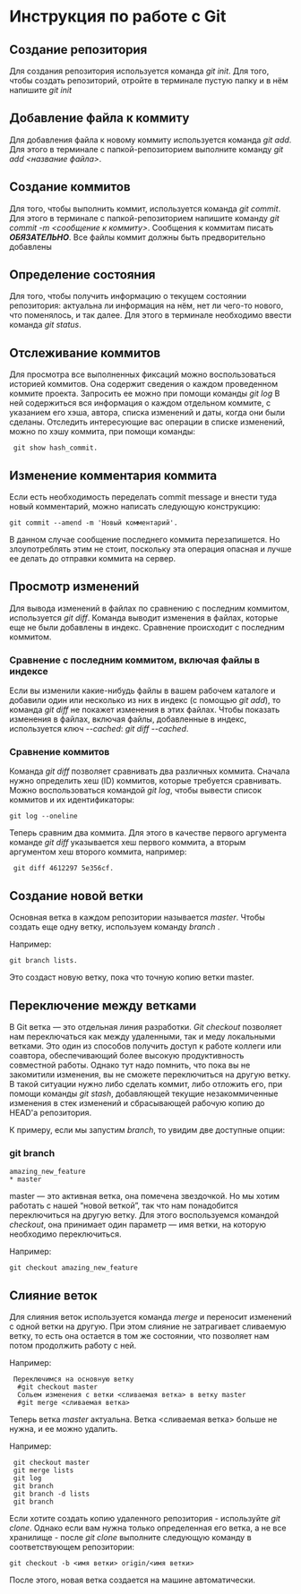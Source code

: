 # Инструкция по работе с Git

## Создание репозитория
Для создания репозитория используется команда *git init*. Для того, чтобы создать репозиторий, отройте в терминале пустую папку и в нём напишите *git init*

## Добавление файла к коммиту
Для добавления файла к новому коммиту используется команда *git add*. Для этого в терминале с папкой-репозиторием выполните команду *git add <название файла>*.

## Создание коммитов
Для того, чтобы выполнить коммит, используется команда *git commit*. Для этого в терминале с папкой-репозиторием напишите команду *git commit -m <сообщение к коммиту>*. Сообщения к коммитам писать ***ОБЯЗАТЕЛЬНО***. Все файлы коммит должны быть предворительно добавлены

## Определение состояния
Для того, чтобы получить информацию о текущем состоянии репозитория: актуальна ли информация на нём, нет ли чего-то нового, что поменялось, и так далее. Для этого в терминале необходимо ввести команда  *git status*.

## Отслеживание коммитов
Для просмотра все выполненных фиксаций можно воспользоваться историей коммитов. Она содержит сведения о каждом проведенном коммите проекта. Запросить ее можно при помощи команды *git log* В ней содержиться вся информация о каждом отдельном коммите, с указанием его хэша, автора, списка изменений и даты, когда они были сделаны. Отследить интересующие вас операции в списке изменений, можно по хэшу коммита, при помощи команды:

     git show hash_commit.

 ## Изменение комментария коммита
Если есть необходимость переделать commit message и внести туда новый комментарий, можно написать следующую конструкцию:

    git commit --amend -m 'Новый комментарий'. 
В данном случае сообщение последнего коммита перезапишется. Но злоупотреблять этим не стоит, поскольку эта операция опасная и лучше ее делать до отправки коммита на сервер.

## Просмотр изменений 
Для вывода изменений в файлах по сравнению с последним коммитом, используется *git diff*.
Команда выводит изменения в файлах, которые еще не были добавлены в индекс. Сравнение происходит с последним коммитом.

### Сравнение с последним коммитом, включая файлы в индексе
Если вы изменили какие-нибудь файлы в вашем рабочем каталоге и добавили один или несколько из них в индекс (с помощью *git add*), то команда *git diff* не покажет изменения в этих файлах. Чтобы показать изменения в файлах, включая файлы, добавленные в индекс, используется ключ *--cached*: 
*git diff --cached*.

### Сравнение коммитов
Команда *git diff* позволяет сравнивать два различных коммита. Сначала нужно определить хеш (ID) коммитов, которые требуется сравнивать. Можно воспользоваться командой *git log*, чтобы вывести список коммитов и их идентификаторы:

    git log --oneline

Теперь сравним два коммита. Для этого в качестве первого аргумента команде *git diff* указывается хеш первого коммита, а вторым аргументом хеш второго коммита, например:

     git diff 4612297 5e356cf.

## Создание новой ветки

Основная ветка в каждом репозитории называется *master*. Чтобы создать еще одну ветку, используем команду *branch* <name>.

Например:   

    git branch lists. 
Это создаст новую ветку, пока что точную копию ветки master.

## Переключение между ветками

В Git ветка — это отдельная линия разработки. *Git checkout* позволяет нам переключаться как между удаленными, так и меду локальными ветками. Это один из способов получить доступ к работе коллеги или соавтора, обеспечивающий более высокую продуктивность совместной работы. Однако тут надо помнить, что пока вы не закомитили изменения, вы не сможете переключиться на другую ветку. В такой ситуации нужно либо сделать коммит, либо отложить его, при помощи команды *git stash*, добавляющей текущие незакоммиченные изменения в стек изменений и сбрасывающей рабочую копию до HEAD'а репозитория.

К примеру, если мы запустим *branch*, то увидим две доступные опции:
### git branch
    amazing_new_feature
    * master
master — это активная ветка, она помечена звездочкой. Но мы хотим работать с нашей “новой веткой”, так что нам понадобится переключиться на другую ветку. Для этого воспользуемся командой *checkout*, она принимает один параметр — имя ветки, на которую необходимо переключиться. 

Например:

    git checkout amazing_new_feature

## Слияние веток

Для слияния веток используется команда *merge* и переносит изменений с одной ветки на другую. При этом слияние не затрагивает сливаемую ветку, то есть она остается в том же состоянии, что позволяет нам потом продолжить работу с ней. 

Например: 

     Переключимся на основную ветку 
      #git checkout master
      Сольем изменения с ветки <сливаемая ветка> в ветку master
      #git merge <сливаемая ветка>
Теперь ветка *master* актуальна. Ветка <сливаемая ветка> больше не нужна, и ее можно удалить.

Например:

     git checkout master
     git merge lists
     git log
     git branch
     git branch -d lists
     git branch
             
Если хотите создать копию удаленного репозитория - используйте *git clone*. Однако если вам нужна только определенная его ветка, а не все хранилище - после *git clone* выполните следующую команду в соответствующем репозитории:

    git checkout -b <имя ветки> origin/<имя ветки>
После этого, новая ветка создается на машине автоматически.


